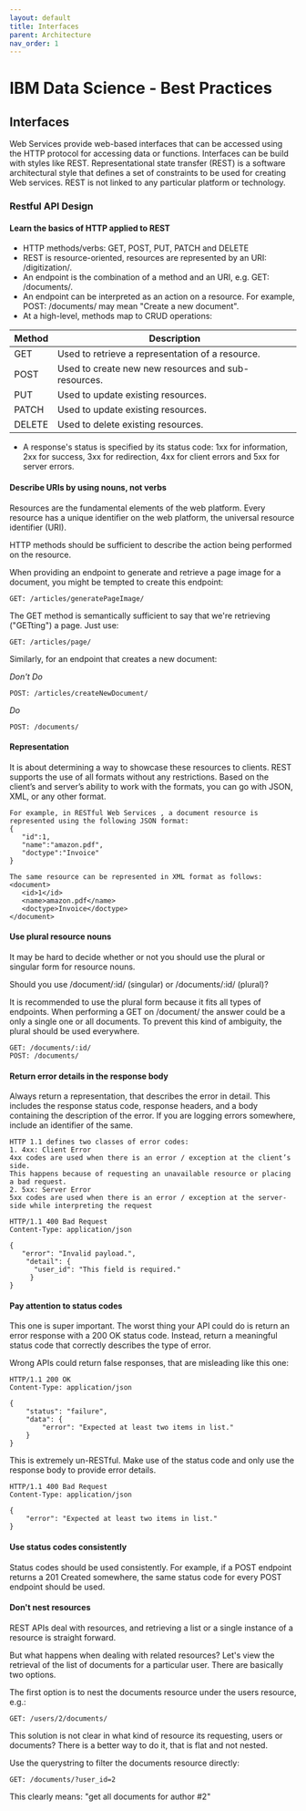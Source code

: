 ```yaml
---
layout: default
title: Interfaces
parent: Architecture
nav_order: 1
---
```

# IBM Data Science - Best Practices

## Interfaces

Web Services provide web-based interfaces that can be accessed using the HTTP protocol for accessing data or functions. Interfaces can be build with styles like REST.
Representational state transfer (REST) is a software architectural style that defines a set of constraints to be used for creating Web services. REST is not linked to any particular platform or technology.

### Restful API Design

#### Learn the basics of HTTP applied to REST

- HTTP methods/verbs: GET, POST, PUT, PATCH and DELETE
- REST is resource-oriented, resources are represented by an URI: /digitization/.
- An endpoint is the combination of a method and an URI, e.g. GET: /documents/.
- An endpoint can be interpreted as an action on a resource. For example, POST: /documents/ may mean "Create a new document".
- At a high-level, methods map to CRUD operations:
  
|   Method      | Description   |
| ------------- | ------------- |
|   GET         |  Used to retrieve a representation of a resource.|
|   POST        |  Used to create new new resources and sub-resources.|
|   PUT         |  Used to update existing resources.|
|   PATCH       |  Used to update existing resources.|
|   DELETE      |  Used to delete existing resources.|

- A response's status is specified by its status code: 1xx for information, 2xx for success, 3xx for redirection, 4xx for client errors and 5xx for server errors.

#### Describe URIs by using nouns, not verbs

Resources are the fundamental elements of the web platform. Every resource has a unique identifier on the web platform, the universal resource identifier (URI).

HTTP methods should be sufficient to describe the action being performed on the resource.

When providing an endpoint to generate and retrieve a page image for a document, you might be tempted to create this endpoint:

    GET: /articles/generatePageImage/   

The GET method is semantically sufficient to say that we're retrieving ("GETting") a page. Just use:

    GET: /articles/page/

Similarly, for an endpoint that creates a new document:

*Don't Do*

    POST: /articles/createNewDocument/

*Do*

    POST: /documents/

#### Representation

It is about determining a way to showcase these resources to clients. REST supports the use of all formats without any restrictions.
Based on the client’s and server’s ability to work with the formats, you can go with JSON, XML, or any other format.

    For example, in RESTful Web Services , a document resource is represented using the following JSON format:
    { 
       "id":1, 
       "name":"amazon.pdf", 
       "doctype":"Invoice" 
    }

    The same resource can be represented in XML format as follows:
    <document> 
       <id>1</id> 
       <name>amazon.pdf</name>
       <doctype>Invoice</doctype> 
    </document> 

#### Use plural resource nouns

It may be hard to decide whether or not you should use the plural or singular form for resource nouns.

Should you use /document/:id/ (singular) or /documents/:id/ (plural)?

It is recommended to use the plural form because it fits all types of endpoints. When performing a GET on /document/ the answer could be a only a single one or all documents.
To prevent this kind of ambiguity, the plural should be used everywhere.

    GET: /documents/:id/
    POST: /documents/

#### Return error details in the response body

Always return a representation, that describes the error in detail. This includes the response status code, response headers, and a body containing the description of the error. If you are logging errors somewhere, include an identifier of the same.

    HTTP 1.1 defines two classes of error codes:
    1. 4xx: Client Error
    4xx codes are used when there is an error / exception at the client’s side. 
    This happens because of requesting an unavailable resource or placing a bad request.
    2. 5xx: Server Error
    5xx codes are used when there is an error / exception at the server-side while interpreting the request

    HTTP/1.1 400 Bad Request
    Content-Type: application/json

    {
       "error": "Invalid payload.",
        "detail": {
          "user_id": "This field is required."
         }
    }

#### Pay attention to status codes

This one is super important. The worst thing your API could do is return an error response with a 200 OK status code. Instead, return a meaningful status code that correctly describes the type of error.

Wrong APIs could return false responses, that are misleading like this one:

    HTTP/1.1 200 OK
    Content-Type: application/json

    {
        "status": "failure",
        "data": {
            "error": "Expected at least two items in list."
        }
    }

This is extremely un-RESTful. Make use of the status code and only use the response body to provide error details.

    HTTP/1.1 400 Bad Request
    Content-Type: application/json

    {
        "error": "Expected at least two items in list."
    }

#### Use status codes consistently

Status codes should be used consistently. For example, if a POST endpoint returns a 201 Created somewhere, the same status code for every POST endpoint should be used.

#### Don't nest resources

REST APIs deal with resources, and retrieving a list or a single instance of a resource is straight forward.

But what happens when dealing with related resources? Let's view the retrieval of the list of documents for a particular user. There are basically two options.

The first option is to nest the documents resource under the users resource, e.g.:

    GET: /users/2/documents/

This solution is not clear in what kind of resource its requesting, users or documents? There is a better way to do it, that is flat and not nested.

Use the querystring to filter the documents resource directly:

    GET: /documents/?user_id=2

This clearly means: "get all documents for author #2"
